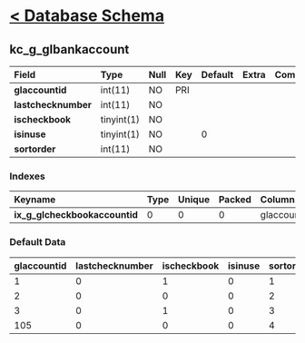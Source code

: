 # [< Database Schema](DatabaseSchema.md) #

## kc\_g\_glbankaccount ##
| **Field** | Type | Null | Key | Default | Extra | Comment |
|:----------|:-----|:-----|:----|:--------|:------|:--------|
| **glaccountid** | int(11) | NO   | PRI |         |       |         |
| **lastchecknumber** | int(11) | NO   |     |         |       |         |
| **ischeckbook** | tinyint(1) | NO   |     |         |       |         |
| **isinuse** | tinyint(1) | NO   |     | 0       |       |         |
| **sortorder** | int(11) | NO   |     |         |       |         |


### Indexes ###
| **Keyname** | Type | Unique | Packed | Column | Seq | Cardinality | Collation | Null | Comment |
|:------------|:-----|:-------|:-------|:-------|:----|:------------|:----------|:-----|:--------|
| **ix\_g\_glcheckbookaccountid** | 0    | 0      | 0      | glaccountid | 1   | 4           | A         | 0    | 0       |


### Default Data ###
| glaccountid | lastchecknumber | ischeckbook | isinuse | sortorder |
|:------------|:----------------|:------------|:--------|:----------|
| 1           | 0               | 1           | 0       | 1         |
| 2           | 0               | 0           | 0       | 2         |
| 3           | 0               | 1           | 0       | 3         |
| 105         | 0               | 0           | 0       | 4         |